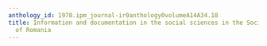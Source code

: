 ```yaml
---
anthology_id: 1978.ipm_journal-ir0anthology0volumeA14A34.18
title: Information and documentation in the social sciences in the Socialist Republic
  of Romania
---
```

